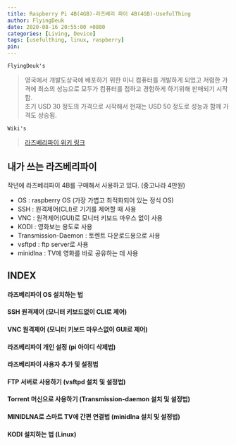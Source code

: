 ```yaml
---
title: Raspberry Pi 4B(4GB)-라즈베리 파이 4B(4GB)-UsefulThing
author: FlyingDeuk
date: 2020-08-16 20:55:00 +0800
categories: [Living, Device]
tags: [usefulthing, linux, raspberry]
pin:
---
```


`FlyingDeuk's`
> 영국에서 개발도상국에 배포하기 위한 미니 컴퓨터를 개발하게 되었고 저렴한 가격에 최소의 성능으로 모두가 컴퓨터를 접하고 경험하게 하기위해 판매되기 시작함.<br>
초기 USD 30 정도의 가격으로 시작해서 현재는 USD 50 정도로 성능과 함께 가격도 상승됨.

`Wiki's`
>[라즈베리파이 위키 링크](https://ko.wikipedia.org/wiki/라즈베리_파이)

## 내가 쓰는 라즈베리파이
작년에 라즈베리파이 4B를 구매해서 사용하고 있다. (중고나라 4만원)
- OS : raspberry OS (가장 가볍고 최적화되어 있는 정식 OS) <br>
- SSH : 원격제어(CLI)로 기기를 제어할 때 사용
- VNC : 원격제어(GUI)로 모니터 키보드 마우스 없이 사용 <br>
- KODI : 영화보는 용도로 사용 <br>
- Transmission-Daemon : 토렌트 다운로드용으로 사용 <br>
- vsftpd : ftp server로 사용 <br>
- minidlna : TV에 영화를 바로 공유하는 데 사용 <br>

## INDEX

#### 라즈베리파이 OS 설치하는 법

#### SSH 원격제어 (모니터 키보드없이 CLI로 제어)

#### VNC 원격제어 (모니터 키보드 마우스없이 GUI로 제어)

#### 라즈베리파이 개인 설정 (pi 아이디 삭제법)

#### 라즈베리파이 사용자 추가 및 설정법

#### FTP 서버로 사용하기 (vsftpd 설치 및 설정법)

#### Torrent 머신으로 사용하기 (Transmission-daemon 설치 및 설정법)

#### MINIDLNA로 스마트 TV에 간편 연결법 (minidlna 설치 및 설정법)

#### KODI 설치하는 법 (Linux)
